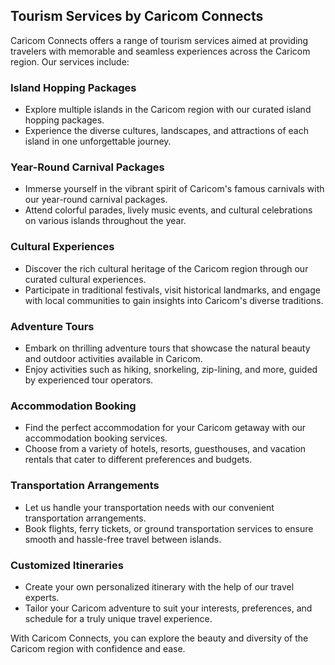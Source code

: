 ## Tourism Services by Caricom Connects

Caricom Connects offers a range of tourism services aimed at providing travelers with memorable and seamless experiences across the Caricom region. Our services include:

### Island Hopping Packages

- Explore multiple islands in the Caricom region with our curated island hopping packages.
- Experience the diverse cultures, landscapes, and attractions of each island in one unforgettable journey.

### Year-Round Carnival Packages

- Immerse yourself in the vibrant spirit of Caricom's famous carnivals with our year-round carnival packages.
- Attend colorful parades, lively music events, and cultural celebrations on various islands throughout the year.

### Cultural Experiences

- Discover the rich cultural heritage of the Caricom region through our curated cultural experiences.
- Participate in traditional festivals, visit historical landmarks, and engage with local communities to gain insights into Caricom's diverse traditions.

### Adventure Tours

- Embark on thrilling adventure tours that showcase the natural beauty and outdoor activities available in Caricom.
- Enjoy activities such as hiking, snorkeling, zip-lining, and more, guided by experienced tour operators.

### Accommodation Booking

- Find the perfect accommodation for your Caricom getaway with our accommodation booking services.
- Choose from a variety of hotels, resorts, guesthouses, and vacation rentals that cater to different preferences and budgets.

### Transportation Arrangements

- Let us handle your transportation needs with our convenient transportation arrangements.
- Book flights, ferry tickets, or ground transportation services to ensure smooth and hassle-free travel between islands.

### Customized Itineraries

- Create your own personalized itinerary with the help of our travel experts.
- Tailor your Caricom adventure to suit your interests, preferences, and schedule for a truly unique travel experience.

With Caricom Connects, you can explore the beauty and diversity of the Caricom region with confidence and ease.
